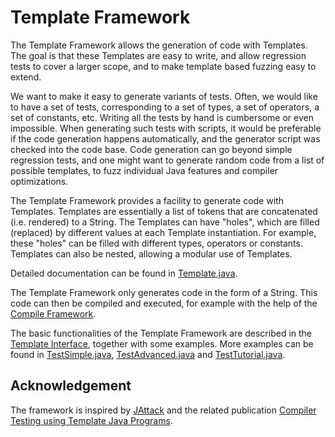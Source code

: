# Template Framework
The Template Framework allows the generation of code with Templates. The goal is that these Templates are easy to write, and allow regression tests to cover a larger scope, and to make template based fuzzing easy to extend.

We want to make it easy to generate variants of tests. Often, we would like to have a set of tests, corresponding to a set of types, a set of operators, a set of constants, etc. Writing all the tests by hand is cumbersome or even impossible. When generating such tests with scripts, it would be preferable if the code generation happens automatically, and the generator script was checked into the code base. Code generation can go beyond simple regression tests, and one might want to generate random code from a list of possible templates, to fuzz individual Java features and compiler optimizations.

The Template Framework provides a facility to generate code with Templates. Templates are essentially a list of tokens that are concatenated (i.e. rendered) to a String. The Templates can have "holes", which are filled (replaced) by different values at each Template instantiation. For example, these "holes" can be filled with different types, operators or constants. Templates can also be nested, allowing a modular use of Templates.

Detailed documentation can be found in [Template.java](./Template.java).

The Template Framework only generates code in the form of a String. This code can then be compiled and executed, for example with the help of the [Compile Framework](../compile_framework/README.md).

The basic functionalities of the Template Framework are described in the [Template Interface](./Template.java), together with some examples. More examples can be found in [TestSimple.java](../../../testlibrary_tests/template_framework/examples/TestSimple.java), [TestAdvanced.java](../../../testlibrary_tests/template_framework/examples/TestAdvanced.java) and [TestTutorial.java](../../../testlibrary_tests/template_framework/examples/TestTutorial.java).

## Acknowledgement
The framework is inspired by [JAttack](https://github.com/EngineeringSoftware/jattack) and the related publication [Compiler Testing using Template Java Programs](https://dl.acm.org/doi/10.1145/3551349.3556958).
